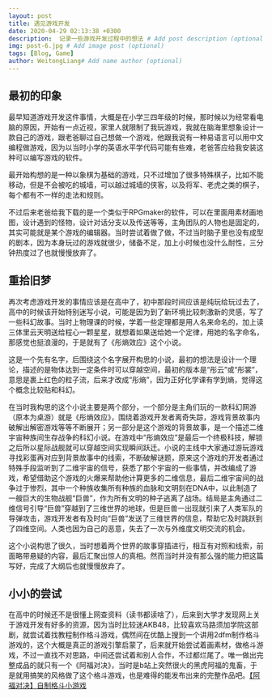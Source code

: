 ```yaml
---
layout: post
title: 遇见游戏开发
date: 2020-04-29 02:13:38 +0300
description:  记录一些游戏开发过程中的想法 # Add post description (optional)
img: post-6.jpg # Add image post (optional)
tags: [Blog, Game]
author: WeitongLiang# Add name author (optional)
---
```

## 最初的印象

最早知道游戏开发这件事情，大概是在小学三四年级的时候，那时候以为经常看电脑的原因，开始有一点近视，家里人就限制了我玩游戏，我就在脑海里想象设计一款自己的游戏，跟老爸聊过自己想做一个游戏，他跟我说有一种易语言可以用中文编程做游戏，因为以当时小学的英语水平学代码可能有些难，老爸答应给我安装这种可以编写游戏的软件。

最开始构想的是一种以象棋为基础的游戏，只不过增加了很多特殊棋子，比如不能移动，但是不会被吃的城墙，可以越过城墙的侠客，以及将军、老虎之类的棋子，每个都有不一样的走法和规则。

不过后来老爸给我下载的是一个类似于RPGmaker的软件，可以在里面用素材画地图，设计遇到的怪物，设计对话分支以及传送等等，主角团队的人物也是固定的，其实可能就是某个游戏的编辑器。当时尝试着做了做，不过当时脑子里也没有成型的剧本，因为本身玩过的游戏就很少，储备不足，加上小时候也没什么耐性，三分钟热度过了也就慢慢放弃了。

## 重拾旧梦

再次考虑游戏开发的事情应该是在高中了，初中那段时间应该是纯玩给玩过去了，高中的时候该开始特别迷写小说，可能是因为到了新环境比较刺激新的灵感，写了一些科幻故事。当时上物理课的时候，学着一些定理都是用人名来命名的，加上读三体里云天明送给程心一颗星星，就想着如果送给她一个定律，用她的名字命名，那感觉也挺浪漫的，于是就有了《彤熵效应》这个小说。

这是一个先有名字，后围绕这个名字展开构思的小说，最初的想法是设计一个理论，描述的是物体达到一定条件时可以穿越空间，最初的版本是“彤云”或“彤裳”，意思是裹上红色的粒子流，后来才改成“彤熵”，因为正好化学课有学到熵，觉得这个概念比较贴和科幻。

在当时我构思的这个小说主要是两个部分，一个部分是主角们玩的一款科幻网游（原本为桌游）就是《彤熵效应》，围绕着游戏开发者离奇失踪，游戏背景故事内破解出解密游戏等等不断展开；另一部分是这个游戏的背景故事，是一个描述二维宇宙种族间生存战争的科幻小说。在游戏中“彤熵效应”是最后一个终极科技，解锁之后所以星际战舰就可以穿越空间实现瞬间跃迁。小说的主线中大家通过游玩游戏寻找彩蛋再对应到背景故事中的线索，不断破解谜题，原来这个游戏的开发者通过特殊手段监听到了二维宇宙的信号，获悉了那个宇宙的一些事情，并改编成了游戏，希望借助这个游戏的火爆来帮助他计算更多的二维信息，最后二维宇宙间的战争过于惨烈，其中一个种族收集所有种族的血脉和文明刻在DNA中，以此制造了一艘巨大的生物战舰“巨兽”，作为所有文明的种子逃离了战场。结局是主角通过二维信号引导“巨兽”穿越到了三维世界的地球，但是巨兽一出现就引来了人类军队的导弹攻击，游戏开发者有及时向“巨兽”发送了三维世界的信息，帮助它及时跳跃到了四维空间。人类也因为自己的恶意，失去了一次与外维度文明交流的机会。

这个小说构思了很久，当时想着两个世界的故事穿插进行，相互有对照和线索，前面略带悬疑的内容，最后汇聚出惊人的真相。然而当时并没有那么强的能力把这篇写好，完成了大纲后也就慢慢放弃了。

## 小小的尝试

在高中的时候还不是很懂上网查资料（读书都读啥了），后来到大学才发现网上关于游戏开发有好多的资源，因为当时比较迷AKB48，比较喜欢马路须加学院这部剧，就尝试着找教程制作格斗游戏，偶然间在优酷上搜到一个讲用2dfm制作格斗游戏的，这个大概是真正的游戏引擎启蒙了，后来就开始尝试着画素材，做格斗游戏，不过一直找不对思路，中间还尝试着和别人合作，不过都烂尾了。唯一做出完整成品的就只有一个《阿福对决》，当时是b站上突然很火的黑虎阿福的鬼畜，于是就用搞笑的风格做了这个格斗游戏，也是难得的能发布出来的完整作品吧。[【阿福对决】自制格斗小游戏]( https://www.bilibili.com/video/BV14x411H7hq )
